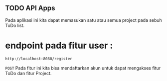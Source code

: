 ## TODO API Apps

Pada aplikasi ini kita dapat memasukan satu atau semua project pada sebuh ToDo list.

# endpoint pada fitur user :

```
http://localhost:8080/register
```
`POST` Pada fitur ini kita bisa mendaftarkan akun untuk dapat mengakses fitur ToDo dan fitur Project.

